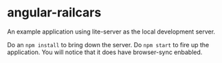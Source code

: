 # angular-railcars

An example application using lite-server as the local development server.

Do an `npm install` to bring down the server. Do `npm start` to fire up 
the application. You will notice that it does have browser-sync enbabled.